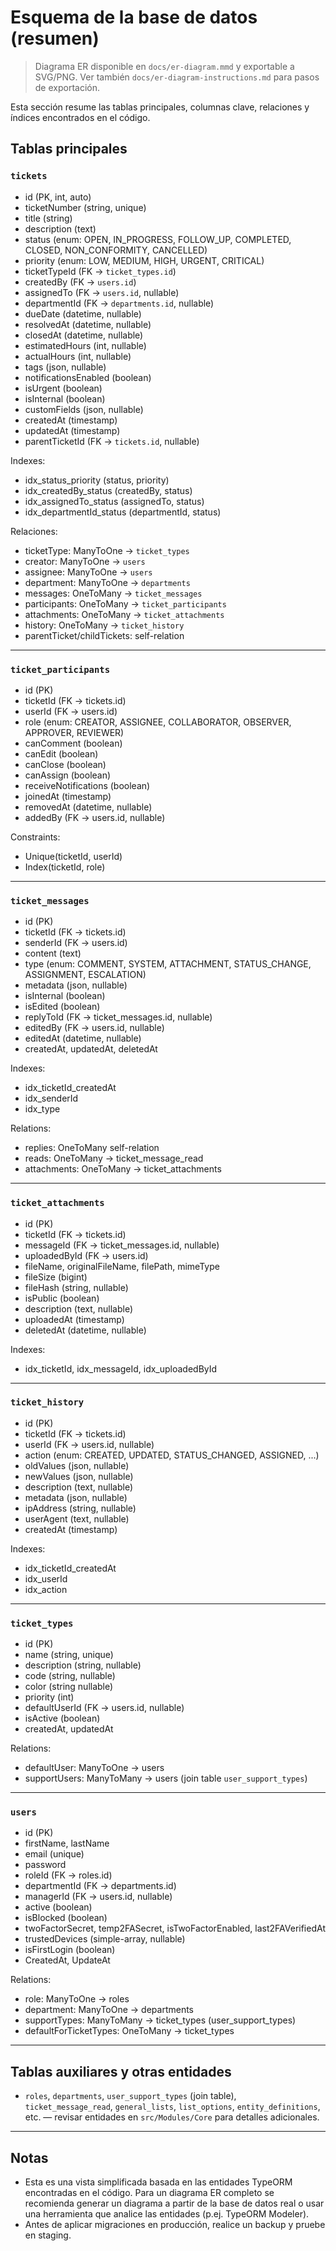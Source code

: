 # Esquema de la base de datos (resumen)

> Diagrama ER disponible en `docs/er-diagram.mmd` y exportable a SVG/PNG.
> Ver también `docs/er-diagram-instructions.md` para pasos de exportación.

Esta sección resume las tablas principales, columnas clave, relaciones y índices encontrados en el código.

## Tablas principales

### `tickets`
- id (PK, int, auto)
- ticketNumber (string, unique)
- title (string)
- description (text)
- status (enum: OPEN, IN_PROGRESS, FOLLOW_UP, COMPLETED, CLOSED, NON_CONFORMITY, CANCELLED)
- priority (enum: LOW, MEDIUM, HIGH, URGENT, CRITICAL)
- ticketTypeId (FK -> `ticket_types.id`)
- createdBy (FK -> `users.id`)
- assignedTo (FK -> `users.id`, nullable)
- departmentId (FK -> `departments.id`, nullable)
- dueDate (datetime, nullable)
- resolvedAt (datetime, nullable)
- closedAt (datetime, nullable)
- estimatedHours (int, nullable)
- actualHours (int, nullable)
- tags (json, nullable)
- notificationsEnabled (boolean)
- isUrgent (boolean)
- isInternal (boolean)
- customFields (json, nullable)
- createdAt (timestamp)
- updatedAt (timestamp)
- parentTicketId (FK -> `tickets.id`, nullable)

Indexes:
- idx_status_priority (status, priority)
- idx_createdBy_status (createdBy, status)
- idx_assignedTo_status (assignedTo, status)
- idx_departmentId_status (departmentId, status)

Relaciones:
- ticketType: ManyToOne -> `ticket_types`
- creator: ManyToOne -> `users`
- assignee: ManyToOne -> `users`
- department: ManyToOne -> `departments`
- messages: OneToMany -> `ticket_messages`
- participants: OneToMany -> `ticket_participants`
- attachments: OneToMany -> `ticket_attachments`
- history: OneToMany -> `ticket_history`
- parentTicket/childTickets: self-relation

---

### `ticket_participants`
- id (PK)
- ticketId (FK -> tickets.id)
- userId (FK -> users.id)
- role (enum: CREATOR, ASSIGNEE, COLLABORATOR, OBSERVER, APPROVER, REVIEWER)
- canComment (boolean)
- canEdit (boolean)
- canClose (boolean)
- canAssign (boolean)
- receiveNotifications (boolean)
- joinedAt (timestamp)
- removedAt (datetime, nullable)
- addedBy (FK -> users.id, nullable)

Constraints:
- Unique(ticketId, userId)
- Index(ticketId, role)

---

### `ticket_messages`
- id (PK)
- ticketId (FK -> tickets.id)
- senderId (FK -> users.id)
- content (text)
- type (enum: COMMENT, SYSTEM, ATTACHMENT, STATUS_CHANGE, ASSIGNMENT, ESCALATION)
- metadata (json, nullable)
- isInternal (boolean)
- isEdited (boolean)
- replyToId (FK -> ticket_messages.id, nullable)
- editedBy (FK -> users.id, nullable)
- editedAt (datetime, nullable)
- createdAt, updatedAt, deletedAt

Indexes:
- idx_ticketId_createdAt
- idx_senderId
- idx_type

Relations:
- replies: OneToMany self-relation
- reads: OneToMany -> ticket_message_read
- attachments: OneToMany -> ticket_attachments

---

### `ticket_attachments`
- id (PK)
- ticketId (FK -> tickets.id)
- messageId (FK -> ticket_messages.id, nullable)
- uploadedById (FK -> users.id)
- fileName, originalFileName, filePath, mimeType
- fileSize (bigint)
- fileHash (string, nullable)
- isPublic (boolean)
- description (text, nullable)
- uploadedAt (timestamp)
- deletedAt (datetime, nullable)

Indexes:
- idx_ticketId, idx_messageId, idx_uploadedById

---

### `ticket_history`
- id (PK)
- ticketId (FK -> tickets.id)
- userId (FK -> users.id, nullable)
- action (enum: CREATED, UPDATED, STATUS_CHANGED, ASSIGNED, ...)
- oldValues (json, nullable)
- newValues (json, nullable)
- description (text, nullable)
- metadata (json, nullable)
- ipAddress (string, nullable)
- userAgent (text, nullable)
- createdAt (timestamp)

Indexes:
- idx_ticketId_createdAt
- idx_userId
- idx_action

---

### `ticket_types`
- id (PK)
- name (string, unique)
- description (string, nullable)
- code (string, nullable)
- color (string nullable)
- priority (int)
- defaultUserId (FK -> users.id, nullable)
- isActive (boolean)
- createdAt, updatedAt

Relations:
- defaultUser: ManyToOne -> users
- supportUsers: ManyToMany -> users (join table `user_support_types`)

---

### `users`
- id (PK)
- firstName, lastName
- email (unique)
- password
- roleId (FK -> roles.id)
- departmentId (FK -> departments.id)
- managerId (FK -> users.id, nullable)
- active (boolean)
- isBlocked (boolean)
- twoFactorSecret, temp2FASecret, isTwoFactorEnabled, last2FAVerifiedAt
- trustedDevices (simple-array, nullable)
- isFirstLogin (boolean)
- CreatedAt, UpdateAt

Relations:
- role: ManyToOne -> roles
- department: ManyToOne -> departments
- supportTypes: ManyToMany -> ticket_types (user_support_types)
- defaultForTicketTypes: OneToMany -> ticket_types

---

## Tablas auxiliares y otras entidades
- `roles`, `departments`, `user_support_types` (join table), `ticket_message_read`, `general_lists`, `list_options`, `entity_definitions`, etc. — revisar entidades en `src/Modules/Core` para detalles adicionales.

---

## Notas
- Esta es una vista simplificada basada en las entidades TypeORM encontradas en el código. Para un diagrama ER completo se recomienda generar un diagrama a partir de la base de datos real o usar una herramienta que analice las entidades (p.ej. TypeORM Modeler).
- Antes de aplicar migraciones en producción, realice un backup y pruebe en staging.
